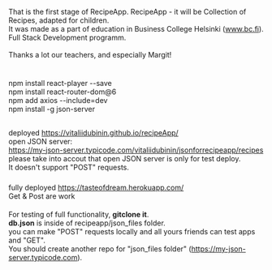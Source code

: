 That is the first stage of RecipeApp.
RecipeApp - it will be Collection of Recipes, adapted for children. <br/>
It was made as a part of education in Business College Helsinki (www.bc.fi). <br/>
Full Stack Development programm.<br/>  
Thanks a lot our teachers, and especially Margit!

#

npm install react-player --save <br/>
npm install react-router-dom@6 <br/>
npm add axios --include=dev <br/>
npm install -g json-server <br/>

##

deployed https://vitaliidubinin.github.io/recipeApp/ <br/>
open JSON server:<br/>
https://my-json-server.typicode.com/vitaliidubinin/jsonforrecipeapp/recipes <br/>
please take into accout that open JSON server is only for test deploy. <br/>
It doesn't support "POST" requests.<br/>

###

fully deployed https://tasteofdream.herokuapp.com/ <br/>
Get & Post are work

####

For testing of full functionality, **gitclone it**.<br/>
**db.json** is inside of recipeapp/json_files folder.<br/>
you can make "POST" requests locally and all yours friends can test apps and "GET".<br/>
You should create another repo for "json_files folder" (https://my-json-server.typicode.com).

